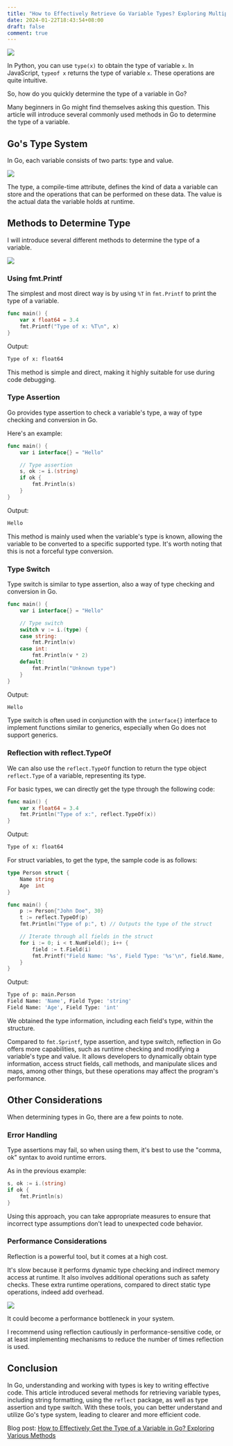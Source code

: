 ```yaml
---
title: "How to Effectively Retrieve Go Variable Types? Exploring Multiple Methods"
date: 2024-01-22T18:43:54+08:00
draft: false
comment: true
---
```


![](https://cdn.jsdelivr.net/gh/poloxue/images@2024-01/2024-01-22-get-the-type-of-object-in-golang-01.png)

In Python, you can use `type(x)` to obtain the type of variable `x`. In JavaScript, `typeof x` returns the type of variable `x`. These operations are quite intuitive.

So, how do you quickly determine the type of a variable in Go?

Many beginners in Go might find themselves asking this question. This article will introduce several commonly used methods in Go to determine the type of a variable.

## Go's Type System

In Go, each variable consists of two parts: type and value.

![](https://cdn.jsdelivr.net/gh/poloxue/images@2024-01/2024-01-22-get-the-type-of-object-in-golang-02.png)

The type, a compile-time attribute, defines the kind of data a variable can store and the operations that can be performed on these data. The value is the actual data the variable holds at runtime.

## Methods to Determine Type

I will introduce several different methods to determine the type of a variable.

![](https://cdn.jsdelivr.net/gh/poloxue/images@2024-01/2024-01-22-get-the-type-of-object-in-golang-03-en.png)

### Using fmt.Printf

The simplest and most direct way is by using `%T` in `fmt.Printf` to print the type of a variable.

```go
func main() {
    var x float64 = 3.4
    fmt.Printf("Type of x: %T\n", x) 
}
```

Output:

```bash
Type of x: float64
```

This method is simple and direct, making it highly suitable for use during code debugging.

### Type Assertion

Go provides type assertion to check a variable's type, a way of type checking and conversion in Go.

Here's an example:

```go
func main() {
    var i interface{} = "Hello"

    // Type assertion
    s, ok := i.(string)
    if ok {
        fmt.Println(s) 
    }
}
```

Output:

```bash
Hello
```

This method is mainly used when the variable's type is known, allowing the variable to be converted to a specific supported type. It's worth noting that this is not a forceful type conversion.

### Type Switch

Type switch is similar to type assertion, also a way of type checking and conversion in Go.

```go
func main() {
    var i interface{} = "Hello"

    // Type switch
    switch v := i.(type) {
    case string:
        fmt.Println(v)
    case int:
        fmt.Println(v * 2)
    default:
        fmt.Println("Unknown type")
    }
}
```

Output:

```bash
Hello
```

Type switch is often used in conjunction with the `interface{}` interface to implement functions similar to generics, especially when Go does not support generics.

### Reflection with reflect.TypeOf

We can also use the `reflect.TypeOf` function to return the type object `reflect.Type` of a variable, representing its type.

For basic types, we can directly get the type through the following code:

```go
func main() {
    var x float64 = 3.4
    fmt.Println("Type of x:", reflect.TypeOf(x)) 
}
```

Output:

```bash
Type of x: float64
```

For struct variables, to get the type, the sample code is as follows:

```go
type Person struct {
    Name string
    Age  int
}

func main() {
    p := Person{"John Doe", 30}
    t := reflect.TypeOf(p)
    fmt.Println("Type of p:", t) // Outputs the type of the struct

    // Iterate through all fields in the struct
    for i := 0; i < t.NumField(); i++ {
        field := t.Field(i)
        fmt.Printf("Field Name: '%s', Field Type: '%s'\n", field.Name, field.Type)
    }
}
```

Output:

```bash
Type of p: main.Person
Field Name: 'Name', Field Type: 'string'
Field Name: 'Age', Field Type: 'int'
```

We obtained the type information, including each field's type, within the structure.

Compared to `fmt.Sprintf`, type assertion, and type switch, reflection in Go offers more capabilities, such as runtime checking and modifying a variable's type and value. It allows developers to dynamically obtain type information, access struct fields, call methods, and manipulate slices and maps, among other things, but these operations may affect the program's performance.

## Other Considerations

When determining types in Go, there are a few points to note.

### Error Handling

Type assertions may fail, so when using them, it's best to use the "comma, ok" syntax to avoid runtime errors.

As in the previous example:

```go
s, ok := i.(string)
if ok {
    fmt.Println(s) 
}
```

Using this approach, you can take appropriate measures to ensure that incorrect type assumptions don't lead to unexpected code behavior.

### Performance Considerations

Reflection is a powerful tool, but it comes at a high cost.


It's slow because it performs dynamic type checking and indirect memory access at runtime. It also involves additional operations such as safety checks. These extra runtime operations, compared to direct static type operations, indeed add overhead.

![](https://cdn.jsdelivr.net/gh/poloxue/images@2024-01/2024-01-22-get-the-type-of-object-in-golang-04.gif)

It could become a performance bottleneck in your system.

I recommend using reflection cautiously in performance-sensitive code, or at least implementing mechanisms to reduce the number of times reflection is used.

## Conclusion

In Go, understanding and working with types is key to writing effective code. This article introduced several methods for retrieving variable types, including string formatting, using the `reflect` package, as well as type assertion and type switch. With these tools, you can better understand and utilize Go's type system, leading to clearer and more efficient code.

Blog post: [How to Effectively Get the Type of a Variable in Go? Exploring Various Methods](https://www.poloxue.com/posts/2024-01-22-get-the-type-of-object-in-golang/)

